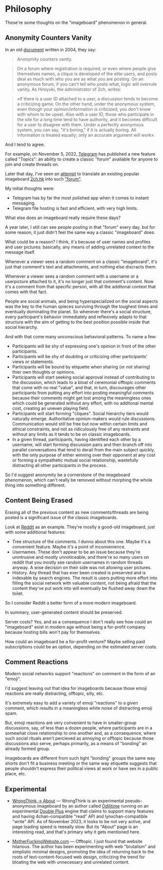 # Philosophy

These're some thoughts on the "imageboard" phenomenon in general.

## Anonymity Counters Vanity

In an old [document](https://wakaba.c3.cx/shii/shiichan) written in 2004, they say:

> Anonymity counters vanity.

> On a forum where registration is required, or even where people give themselves names, a clique is developed of the elite users, and posts deal as much with who you are as what you are posting. On an anonymous forum, if you can't tell who posts what, logic will overrule vanity. As Hiroyuki, the administrator of 2ch, writes:

> «If there is a user ID attached to a user, a discussion tends to become a criticizing game. On the other hand, under the anonymous system, even though your opinion/information is criticized, you don't know with whom to be upset. Also with a user ID, those who participate in the site for a long time tend to have authority, and it becomes difficult for a user to disagree with them. Under a perfectly anonymous system, you can say, "it's boring," if it is actually boring. All information is treated equally; only an accurate argument will work».

And I tend to agree.

For example, on November 5, 2022, [Telegram](https://telegram.org/) has published a new feature called "Topics": an ability to create a classic "forum" available for anyone to join and create threads on.

Later that day, I've seen an [attempt](https://t.me/abuwtf/8142) to translate an existing popular imageboard [2ch.hk](https://2ch.hk/) into such ["forum"](https://t.me/twochannel).

My initial thoughts were:
* Telegram has by far the most polished app when it comes to instant messaging.
* Telegram file hosting is fast and efficient, with very high limits.

What else does an imageboard really require these days?

A year later, I still can see people posting in that "forum" every day, but for some reason, it just didn't feel the same way a classic "imageboard" does.

What could be a reason? I think, it's because of user names and profiles and user pictures: basically, any means of adding unrelated context to the message itself.

Whenever a viewer sees a random comment on a classic "imageboard", it's just that comment's text and attachments, and nothing else discracts them.

Whenever a viewer sees a random comment with a username or a userpicture attached to it, it's no longer just that comment's content. Now it's a comment from that specific person, with all the additonal context that comes with that fact.

People are social animals, and being hyperspecialized on the social aspects was the key to the human spieces surviving through the toughest times and eventually dominating the planet. So whenever there's a social structure, every participant's behavior immediately and reflexively adapts to that structure with the aim of getting to the best position possible inside that social hierarchy.

And with that come many unconscious behavioral patterns. To name a few:
* Participants will be shy of expressing one's opinion in front of the other participants.
* Participants will be shy of doubting or criticizing other participants' views or statements.
* Participants will be bound by etiquette when sharing (or not sharing) thier own thoughts or opinions.
* Participants will start seeking social approval instead of contributing to the discussion, which leads to a bloat of ceremonial offtopic comments that come with no real "value", and that, in turn, discourages other participants from putting any effort into posting meaningful comments because their comments might get lost among the meaningless ones which could be generated without any effort, with no additonal mental cost, creating an uneven playing field.
* Participants will start forming "cliques". Social hierarchy tiers would naturally emerge. Authoritative opinion-makers would rule discussions. Communication would still be free but now within certain limits and ethical constraints, and not as ridiculously free of any restraints and without any limits as it tends to be on classic imageboards.
* In a given thread, participants, having identified each other by a username, will start forming discussion pairs and then branch off into parallel conversations that tend to derail from the main subject quickly, with the only purpose of either winning over their opponent at any cost or forming a sympathetic mutual social relationship, wastefully distracting all other participants in the process.

So I'd suggest anonymity be a cornerstone of the imageboard phenomenon, which can't really be removed without morphing the whole thing into something different.

## Content Being Erased

Erasing all of the previous content as new comments/threads are being posted is a significant issue of the classic imageboards.

Look at [Reddit](https://www.reddit.com/) as an example. They're mostly a good-old imageboard, just with some additional features:
* Tree structure of the comments. I dunno about this one. Maybe it's a convenient feature. Maybe it's a point of inconvenience.
* Usernames. These don't appear to be an issue because they're unintrusive and mostly unnoticeable, and there're so many users on reddit that you mostly see random usernames in random threads anyway. A wise decision on their side was not allowing user pictures.
* History. Any thread that has ever been created is preserved and is indexable by search engines. The result is users putting more effort into filling the social network with valuable content, not being afraid that the content they've put work into will eventually be flushed away down the toilet.

So I consider Reddit a better form of a more modern imageboard.

In summary, user-generated content should be preserved.

Server costs? Yes, and as a consequence I don't really see how could an "imageboard" exist in modern age without being a for-profit company because hosting bills won't pay for themselves.

How could an imageboard be a for-profit venture? Maybe selling paid subscriptions could be an option, depending on the estimated server costs.

## Comment Reactions

Modern social networks support "reactions" on comment in the form of an "emoji".

I'd suggest leaving out that idea for imageboards because those emoji reactions are really distracting, offtopic, silly, etc.

It's extremely easy to add a variety of emoji "reactions" to a given comment, which results in a meaningless white noise of distracting emoji spam.

But, emoji reactions are very convenient to have in smaller-group discussions, say, of less than a dozen people, where participants are in a somewhat close relationship to one another and, as a consequence, where such social rituals aren't percieved as annoying or offtopic because those discussions also serve, perhaps primarily, as a means of "bonding" an already formed group.

Imageboards are different from such tight "bonding" groups the same way shorts don't fit a business meeting or the same way etiquette suggests that people shouldn't express their political views at work or have sex in a public place, etc.

## Experimental

* [WrongThink → About](https://snerx.com/wrongthink) — WrongThink is an experimental pseudo-anonymous imageboard by an author called [Odilitime](https://gitgud.io/odilitime) running on an experimental [Double Plus](https://gitgud.io/odilitime/lynxphp/) engine that claims to support many features and having 4chan-compatible "read" API and lynxchan-compatible "write" API. As of November 2023, it looks to be not very active, and page loading speed is reeeally slow. But its  "About" page is an interesting read, and that's primary why it gets mentioned here.

* [MotherFuckingWebsite.com](http://motherfuckingwebsite.com/) — Offtopic. I just found that website hilarious. The author has been experimenting with web "brutalism" and simplistic minimal designs, promoting the idea of returning back to the roots of text-content-focused web design, criticizing the trend for bloating the web with unnecessary and unrelated content.